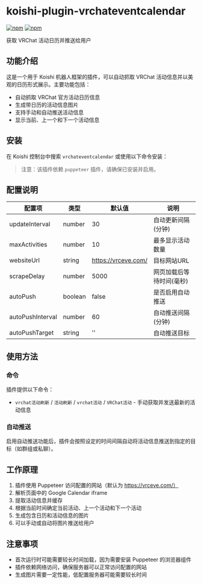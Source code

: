 # koishi-plugin-vrchateventcalendar

[![npm](https://img.shields.io/npm/v/koishi-plugin-vrchateventcalendar)](https://www.npmjs.com/package/koishi-plugin-vrchateventcalendar)
[![npm](https://www.npmjs.com/package/koishi-plugin-vrchateventcalendar)](https://www.npmjs.com/package/koishi-plugin-vrchateventcalendar)

获取 VRChat 活动日历并推送给用户

## 功能介绍

这是一个用于 Koishi 机器人框架的插件，可以自动抓取 VRChat 活动信息并以美观的日历形式展示。主要功能包括：

- 自动抓取 VRChat 官方活动日历信息
- 生成带日历的活动信息图片
- 支持手动和自动推送活动信息
- 显示当前、上一个和下一个活动信息

## 安装

在 Koishi 控制台中搜索 `vrchateventcalendar` 或使用以下命令安装：


> 注意：该插件依赖 `puppeteer` 插件，请确保已安装并启用。

## 配置说明

| 配置项 | 类型 | 默认值 | 说明 |
|--------|------|--------|------|
| updateInterval | number | 30 | 自动更新间隔(分钟) |
| maxActivities | number | 10 | 最多显示活动数量 |
| websiteUrl | string | https://vrceve.com/ | 目标网站URL |
| scrapeDelay | number | 5000 | 网页加载后等待时间(毫秒) |
| autoPush | boolean | false | 是否启用自动推送 |
| autoPushInterval | number | 60 | 自动推送间隔(分钟) |
| autoPushTarget | string | '' | 自动推送目标 |

## 使用方法

### 命令

插件提供以下命令：

- `vrchat活动刷新` / `活动刷新` / `vrchat活动` / `VRChat活动` - 手动获取并发送最新的活动信息

### 自动推送

启用自动推送功能后，插件会按照设定的时间间隔自动将活动信息推送到指定的目标（如群组或私聊）。

## 工作原理

1. 插件使用 Puppeteer 访问配置的网站（默认为 https://vrceve.com/）
2. 解析页面中的 Google Calendar iframe
3. 提取活动信息并缓存
4. 根据当前时间确定当前活动、上一个活动和下一个活动
5. 生成包含日历和活动信息的图片
6. 可以手动或自动将图片推送给用户

## 注意事项

- 首次运行时可能需要较长时间加载，因为需要安装 Puppeteer 的浏览器组件
- 插件依赖网络访问，确保服务器可以正常访问配置的网站
- 生成图片需要一定性能，低配置服务器可能需要较长时间
